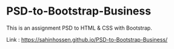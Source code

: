 # PSD-to-Bootstrap-Business
This is an assignment PSD to HTML &amp; CSS with Bootstrap.

Link : https://sahinhossen.github.io/PSD-to-Bootstrap-Business/
